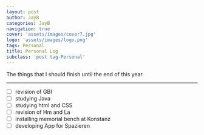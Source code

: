 ```yaml
---
layout: post
author: JayB
categories: JayB
navigation: true
cover: 'assets/images/cover7.jpg'
logo: 'assets/images/logo.png'
tags: Personal
title: Personal Log
subclass: 'post tag-Personal'
---
```


The things that I should finish until the end of this year.

***

- [ ] revision of GBI
- [ ] studying Java
- [ ] studying html and CSS
- [ ] revision of Hm and La
- [ ] installing memorial bench at Konstanz
- [ ] developing App for Spazieren
